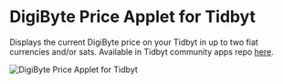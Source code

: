 # DigiByte Price Applet for Tidbyt

Displays the current DigiByte price on your Tidbyt in up to two fiat currencies and/or sats. Available in Tidbyt community apps repo [here](https://github.com/saltedlolly/community/tree/main/apps/digibyteprice).

![DigiByte Price Applet for Tidbyt](https://raw.githubusercontent.com/saltedlolly/tidbyt-digibyte/main/digibyte-price-screenshot.png)

